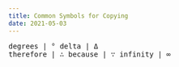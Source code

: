 ```yaml
---
title: Common Symbols for Copying
date: 2021-05-03
---
```


degrees | &#176;
delta | &Delta;  
therefore | &#8756;
because | &#8757;
infinity | &#8734;

<style>
td,p {font-family: monospace;}
</style>

